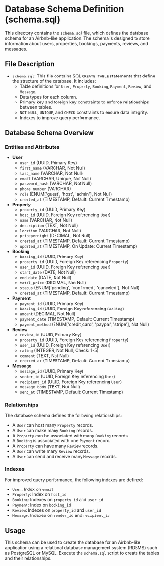 # Database Schema Definition (schema.sql)

This directory contains the `schema.sql` file, which defines the database schema for an Airbnb-like application. The schema is designed to store information about users, properties, bookings, payments, reviews, and messages.

## File Description

* `schema.sql`: This file contains SQL `CREATE TABLE` statements that define the structure of the database. It includes:
    * Table definitions for `User`, `Property`, `Booking`, `Payment`, `Review`, and `Message`.
    * Data types for each column.
    * Primary key and foreign key constraints to enforce relationships between tables.
    * `NOT NULL`, `UNIQUE`, and `CHECK` constraints to ensure data integrity.
    * Indexes to improve query performance.

## Database Schema Overview

### Entities and Attributes

* **User**
    * `user_id` (UUID, Primary Key)
    * `first_name` (VARCHAR, Not Null)
    * `last_name` (VARCHAR, Not Null)
    * `email` (VARCHAR, Unique, Not Null)
    * `password_hash` (VARCHAR, Not Null)
    * `phone_number` (VARCHAR)
    * `role` (ENUM\['guest', 'host', 'admin'\], Not Null)
    * `created_at` (TIMESTAMP, Default: Current Timestamp)
* **Property**
    * `property_id` (UUID, Primary Key)
    * `host_id` (UUID, Foreign Key referencing `User`)
    * `name` (VARCHAR, Not Null)
    * `description` (TEXT, Not Null)
    * `location` (VARCHAR, Not Null)
    * `pricepernight` (DECIMAL, Not Null)
    * `created_at` (TIMESTAMP, Default: Current Timestamp)
    * `updated_at` (TIMESTAMP, On Update: Current Timestamp)
* **Booking**
    * `booking_id` (UUID, Primary Key)
    * `property_id` (UUID, Foreign Key referencing `Property`)
    * `user_id` (UUID, Foreign Key referencing `User`)
    * `start_date` (DATE, Not Null)
    * `end_date` (DATE, Not Null)
    * `total_price` (DECIMAL, Not Null)
    * `status` (ENUM\['pending', 'confirmed', 'canceled'\], Not Null)
    * `created_at` (TIMESTAMP, Default: Current Timestamp)
* **Payment**
    * `payment_id` (UUID, Primary Key)
    * `booking_id` (UUID, Foreign Key referencing `Booking`)
    * `amount` (DECIMAL, Not Null)
    * `payment_date` (TIMESTAMP, Default: Current Timestamp)
    * `payment_method` (ENUM\['credit\_card', 'paypal', 'stripe'\], Not Null)
* **Review**
    * `review_id` (UUID, Primary Key)
    * `property_id` (UUID, Foreign Key referencing `Property`)
    * `user_id` (UUID, Foreign Key referencing `User`)
    * `rating` (INTEGER, Not Null, Check: 1-5)
    * `comment` (TEXT, Not Null)
    * `created_at` (TIMESTAMP, Default: Current Timestamp)
* **Message**
    * `message_id` (UUID, Primary Key)
    * `sender_id` (UUID, Foreign Key referencing `User`)
    * `recipient_id` (UUID, Foreign Key referencing `User`)
    * `message_body` (TEXT, Not Null)
    * `sent_at` (TIMESTAMP, Default: Current Timestamp)

### Relationships

The database schema defines the following relationships:

* A `User` can host many `Property` records.
* A `User` can make many `Booking` records.
* A `Property` can be associated with many `Booking` records.
* A `Booking` is associated with one `Payment` record.
* A `Property` can have many `Review` records.
* A `User` can write many `Review` records.
* A `User` can send and receive many `Message` records.

### Indexes

For improved query performance, the following indexes are defined:

* `User`: Index on `email`
* `Property`: Index on `host_id`
* `Booking`: Indexes on `property_id` and `user_id`
* `Payment`: Index on `booking_id`
* `Review`: Indexes on `property_id` and `user_id`
* `Message`: Indexes on `sender_id` and `recipient_id`

## Usage

This schema can be used to create the database for an Airbnb-like application using a relational database management system (RDBMS) such as PostgreSQL or MySQL. Execute the `schema.sql` script to create the tables and their relationships.
